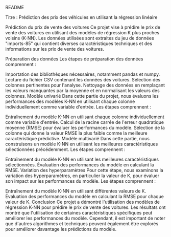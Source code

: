 README


Titre : Prédiction des prix des véhicules en utilisant la régression linéaire

Prédiction du prix de vente des voitures
Ce projet vise à prédire le prix de vente des voitures en utilisant des modèles de régression K plus proches voisins (K-NN). Les données utilisées sont extraites du jeu de données "imports-85" qui contient diverses caractéristiques techniques et des informations sur les prix de vente des voitures.

Préparation des données
Les étapes de préparation des données comprennent :

Importation des bibliothèques nécessaires, notamment pandas et numpy.
Lecture du fichier CSV contenant les données des voitures.
Sélection des colonnes pertinentes pour l'analyse.
Nettoyage des données en remplaçant les valeurs manquantes par la moyenne et en normalisant les valeurs des colonnes.
Modèle univarié
Dans cette partie du projet, nous évaluons les performances des modèles K-NN en utilisant chaque colonne individuellement comme variable d'entrée. Les étapes comprennent :

Entraînement du modèle K-NN en utilisant chaque colonne individuellement comme variable d'entrée.
Calcul de la racine carrée de l'erreur quadratique moyenne (RMSE) pour évaluer les performances du modèle.
Sélection de la colonne qui donne la valeur RMSE la plus faible comme la meilleure caractéristique prédictive.
Modèle multivarié
Dans cette partie, nous construisons un modèle K-NN en utilisant les meilleures caractéristiques sélectionnées précédemment. Les étapes comprennent :

Entraînement du modèle K-NN en utilisant les meilleures caractéristiques sélectionnées.
Évaluation des performances du modèle en calculant la RMSE.
Variation des hyperparamètres
Pour cette étape, nous examinons la variation des hyperparamètres, en particulier la valeur de K, pour évaluer son impact sur les performances du modèle. Les étapes comprennent :

Entraînement du modèle K-NN en utilisant différentes valeurs de K.
Évaluation des performances du modèle en calculant la RMSE pour chaque valeur de K.
Conclusion
Ce projet a démontré l'utilisation des modèles de régression K-NN pour prédire le prix de vente des voitures. Les résultats ont montré que l'utilisation de certaines caractéristiques spécifiques peut améliorer les performances du modèle. Cependant, il est important de noter que d'autres algorithmes et techniques peuvent également être explorés pour améliorer davantage les prédictions du modèle.
